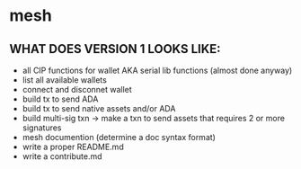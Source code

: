 # mesh

## WHAT DOES VERSION 1 LOOKS LIKE:
- all CIP functions for wallet AKA serial lib functions (almost done anyway)
- list all available wallets
- connect and disconnet wallet
- build tx to send ADA
- build tx to send native assets and/or ADA
- build multi-sig txn -> make a txn to send assets that requires 2 or more signatures
- mesh documention (determine a doc syntax format)
- write a proper README.md
- write a contribute.md

